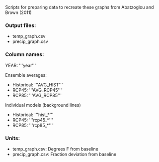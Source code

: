 

Scripts for preparing data to recreate these graphs from Abatzoglou and Brown (2011)

### Output files:

- temp_graph.csv
- precip_graph.csv

### Column names:

YEAR: '''year'''

Ensemble averages:
- Historical: '''AVG_HIST'''
- RCP45: '''AVG_RCP45'''
- RCP85: '''AVG_RCP85'''

Individual models (background lines)
- Historical: '''hist_*'''
- RCP45: '''rcp45_*'''
- RCP85: '''rcp85_*'''

### Units:

- temp_graph.csv: Degrees F from baseline
- precip_graph.csv: Fraction deviation from baseline

